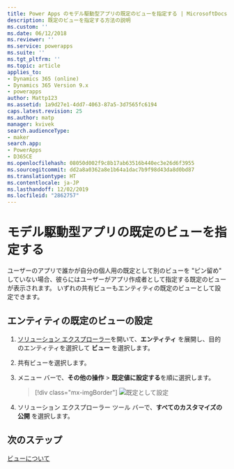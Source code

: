 ```yaml
---
title: Power Apps のモデル駆動型アプリの既定のビューを指定する | MicrosoftDocs
description: 既定のビューを指定する方法の説明
ms.custom: ''
ms.date: 06/12/2018
ms.reviewer: ''
ms.service: powerapps
ms.suite: ''
ms.tgt_pltfrm: ''
ms.topic: article
applies_to:
- Dynamics 365 (online)
- Dynamics 365 Version 9.x
- powerapps
author: Mattp123
ms.assetid: 1a9d27e1-4dd7-4063-87a5-3d7565fc6194
caps.latest.revision: 25
ms.author: matp
manager: kvivek
search.audienceType:
- maker
search.app:
- PowerApps
- D365CE
ms.openlocfilehash: 08050d002f9c8b17ab63516b440ec3e26d6f3955
ms.sourcegitcommit: dd2a8a0362a8e1b64a1dac7b9f98d43da8d0bd87
ms.translationtype: HT
ms.contentlocale: ja-JP
ms.lasthandoff: 12/02/2019
ms.locfileid: "2862757"
---
```

# <a name="specify-a-model-driven-app-default-view"></a>モデル駆動型アプリの既定のビューを指定する

<a name="BKMK_SetDefaultView"></a>   

ユーザーのアプリで誰かが自分の個人用の既定として別のビューを "ピン留め" していない場合、彼らにはユーザーがアプリ作成者として指定する既定のビューが表示されます。 いずれの共有ビューもエンティティの既定のビューとして設定できます。  
  
## <a name="set-the-default-view-for-an-entity"></a>エンティティの既定のビューの設定  
  
1.  [ソリューション エクスプローラー](advanced-navigation.md#solution-explorer)を開いて、**エンティティ** を展開し、目的のエンティティを選択して **ビュー** を選択します。    
  
2.  共有ビューを選択します。  
  
3.  メニュー バーで、**その他の操作** > **既定値に設定する**を順に選択します。  

    > [!div class="mx-imgBorder"] 
    > ![既定として設定](media/set-as-default-menu.png)
  
4.  ソリューション エクスプローラー ツール バーで、**すべてのカスタマイズの公開** を選択します。  

## <a name="next-steps"></a>次のステップ
[ビューについて](create-edit-views.md)
